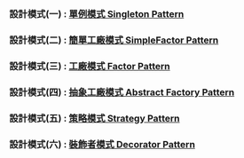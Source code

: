 ### 設計模式(一) : [單例模式 Singleton Pattern](https://github.com/SIAOYUCHEN/Design_Pattern_Unit_Test/tree/main/Singleton)

### 設計模式(二) : [簡單工廠模式 SimpleFactor Pattern](https://github.com/SIAOYUCHEN/Design_Pattern_Unit_Test/tree/main/Singleton)

### 設計模式(三) : [工廠模式 Factor Pattern](https://github.com/SIAOYUCHEN/Design_Pattern_Unit_Test/tree/main/Singleton)

### 設計模式(四) : [抽象工廠模式 Abstract Factory Pattern](https://github.com/SIAOYUCHEN/Design_Pattern_Unit_Test/tree/main/Singleton)

### 設計模式(五) : [策略模式 Strategy Pattern](https://github.com/SIAOYUCHEN/Design_Pattern_Unit_Test/tree/main/Singleton)

### 設計模式(六) : [裝飾者模式 Decorator Pattern](https://github.com/SIAOYUCHEN/Design_Pattern_Unit_Test/tree/main/Singleton)